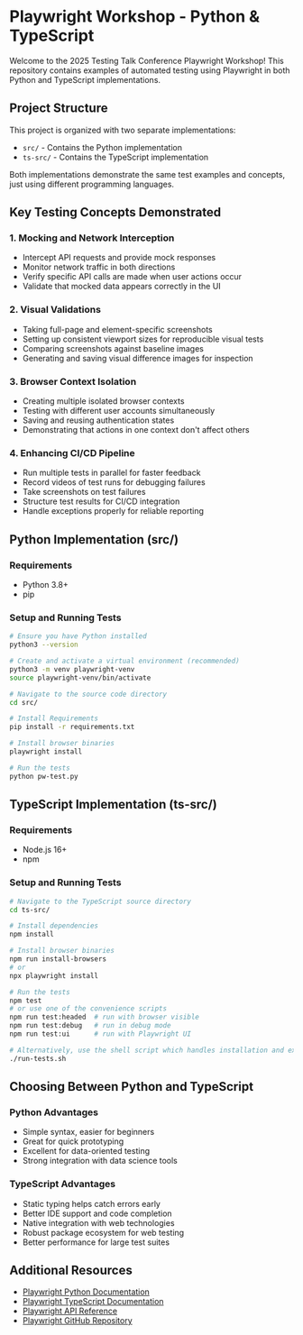 # Playwright Workshop - Python & TypeScript

Welcome to the 2025 Testing Talk Conference Playwright Workshop! This repository contains examples of automated testing using Playwright in both Python and TypeScript implementations.

## Project Structure

This project is organized with two separate implementations:

- `src/` - Contains the Python implementation
- `ts-src/` - Contains the TypeScript implementation

Both implementations demonstrate the same test examples and concepts, just using different programming languages.

## Key Testing Concepts Demonstrated

### 1. Mocking and Network Interception
- Intercept API requests and provide mock responses
- Monitor network traffic in both directions
- Verify specific API calls are made when user actions occur
- Validate that mocked data appears correctly in the UI

### 2. Visual Validations
- Taking full-page and element-specific screenshots
- Setting up consistent viewport sizes for reproducible visual tests
- Comparing screenshots against baseline images
- Generating and saving visual difference images for inspection

### 3. Browser Context Isolation
- Creating multiple isolated browser contexts
- Testing with different user accounts simultaneously
- Saving and reusing authentication states
- Demonstrating that actions in one context don't affect others

### 4. Enhancing CI/CD Pipeline
- Run multiple tests in parallel for faster feedback
- Record videos of test runs for debugging failures
- Take screenshots on test failures
- Structure test results for CI/CD integration
- Handle exceptions properly for reliable reporting

## Python Implementation (src/)

### Requirements
- Python 3.8+
- pip

### Setup and Running Tests

```bash
# Ensure you have Python installed
python3 --version

# Create and activate a virtual environment (recommended)
python3 -m venv playwright-venv
source playwright-venv/bin/activate

# Navigate to the source code directory
cd src/

# Install Requirements
pip install -r requirements.txt

# Install browser binaries
playwright install

# Run the tests
python pw-test.py
```

## TypeScript Implementation (ts-src/)

### Requirements
- Node.js 16+
- npm

### Setup and Running Tests

```bash
# Navigate to the TypeScript source directory
cd ts-src/

# Install dependencies
npm install

# Install browser binaries
npm run install-browsers
# or
npx playwright install

# Run the tests
npm test
# or use one of the convenience scripts
npm run test:headed  # run with browser visible
npm run test:debug   # run in debug mode
npm run test:ui      # run with Playwright UI

# Alternatively, use the shell script which handles installation and execution
./run-tests.sh
```

## Choosing Between Python and TypeScript

### Python Advantages
- Simple syntax, easier for beginners
- Great for quick prototyping
- Excellent for data-oriented testing
- Strong integration with data science tools

### TypeScript Advantages
- Static typing helps catch errors early
- Better IDE support and code completion
- Native integration with web technologies
- Robust package ecosystem for web testing
- Better performance for large test suites

## Additional Resources

- [Playwright Python Documentation](https://playwright.dev/python/docs/intro)
- [Playwright TypeScript Documentation](https://playwright.dev/docs/intro)
- [Playwright API Reference](https://playwright.dev/docs/api/class-playwright)
- [Playwright GitHub Repository](https://github.com/microsoft/playwright)

